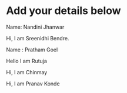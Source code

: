 # Add your details below

Name: Nandini Jhanwar

Hi, I am Sreenidhi Bendre.

Name : Pratham Goel

Hello I am Rutuja

Hi, I am Chinmay

Hi, I am Pranav Konde


